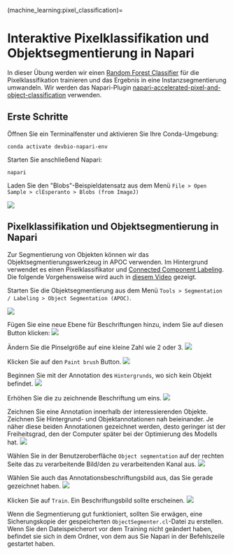 (machine_learning:pixel_classification)=
# Interaktive Pixelklassifikation und Objektsegmentierung in Napari

In dieser Übung werden wir einen [Random Forest Classifier](https://en.wikipedia.org/wiki/Random_forest) für die Pixelklassifikation trainieren und das Ergebnis in eine Instanzsegmentierung umwandeln.
Wir werden das Napari-Plugin [napari-accelerated-pixel-and-object-classification](https://www.napari-hub.org/plugins/napari-accelerated-pixel-and-object-classification) verwenden.

## Erste Schritte

Öffnen Sie ein Terminalfenster und aktivieren Sie Ihre Conda-Umgebung:

```
conda activate devbio-napari-env
```

Starten Sie anschließend Napari:

```
napari
```

Laden Sie den "Blobs"-Beispieldatensatz aus dem Menü `File > Open Sample > clEsperanto > Blobs (from ImageJ)`

![](apoc1.png)

## Pixelklassifikation und Objektsegmentierung in Napari

Zur Segmentierung von Objekten können wir das Objektsegmentierungswerkzeug in APOC verwenden.
Im Hintergrund verwendet es einen Pixelklassifikator und [Connected Component Labeling](https://en.wikipedia.org/wiki/Connected-component_labeling).
Die folgende Vorgehensweise wird auch in [diesem Video](apoc_object_segmentation.mp4) gezeigt.

Starten Sie die Objektsegmentierung aus dem Menü `Tools > Segmentation / Labeling > Object Segmentation (APOC)`.

![](apoc2.png)

Fügen Sie eine neue Ebene für Beschriftungen hinzu, indem Sie auf diesen Button klicken:
![](apoc3.png)

Ändern Sie die Pinselgröße auf eine kleine Zahl wie 2 oder 3.
![](apoc4.png)

Klicken Sie auf den `Paint brush` Button.
![](apoc5.png)

Beginnen Sie mit der Annotation des `Hintergrunds`, wo sich kein Objekt befindet.
![](apoc6.png)

Erhöhen Sie die zu zeichnende Beschriftung um eins.
![](apoc7.png)

Zeichnen Sie eine Annotation innerhalb der interessierenden Objekte. Zeichnen Sie Hintergrund- und Objektannotationen nah beieinander. Je näher diese beiden Annotationen gezeichnet werden, desto geringer ist der Freiheitsgrad, den der Computer später bei der Optimierung des Modells hat.
![](apoc8.png)

Wählen Sie in der Benutzeroberfläche `Object segmentation` auf der rechten Seite das zu verarbeitende Bild/den zu verarbeitenden Kanal aus.
![](apoc9.png)

Wählen Sie auch das Annotationsbeschriftungsbild aus, das Sie gerade gezeichnet haben.
![](apoc10.png)

Klicken Sie auf `Train`. Ein Beschriftungsbild sollte erscheinen.
![](apoc11.png)

Wenn die Segmentierung gut funktioniert, sollten Sie erwägen, eine Sicherungskopie der gespeicherten `ObjectSegmenter.cl`-Datei zu erstellen.
Wenn Sie den Dateispeicherort vor dem Training nicht geändert haben, befindet sie sich in dem Ordner, von dem aus Sie Napari in der Befehlszeile gestartet haben.